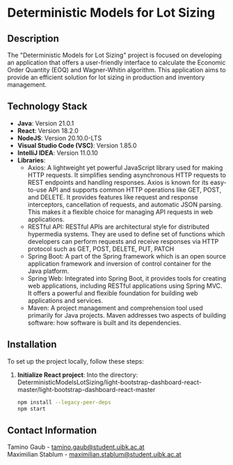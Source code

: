 # Deterministic Models for Lot Sizing

## Description

The "Deterministic Models for Lot Sizing" project is focused on developing an application that offers a user-friendly interface to calculate the Economic Order Quantity (EOQ) and Wagner-Whitin algorithm. This application aims to provide an efficient solution for lot sizing in production and inventory management.

## Technology Stack

- **Java**: Version 21.0.1
- **React**: Version 18.2.0
- **NodeJS**: Version 20.10.0-LTS
- **Visual Studio Code (VSC)**: Version 1.85.0
- **IntelliJ IDEA**: Version 11.0.10
- **Libraries**:
  - Axios: A lightweight yet powerful JavaScript library used for making HTTP requests. It simplifies sending asynchronous HTTP requests to REST endpoints and handling responses. Axios is known for its easy-to-use API and supports common HTTP operations like GET, POST, and DELETE. It provides features like request and response interceptors, cancellation of requests, and automatic JSON parsing. This makes it a flexible choice for managing API requests in web applications.
  - RESTful API: RESTful APIs are architectural style for distributed hypermedia systems. They are used to define set of functions which developers can perform requests and receive responses via HTTP protocol such as GET, POST, DELETE, PUT, PATCH
  - Spring Boot: A part of the Spring framework which is an open source application framework and inversion of control container for the Java platform.
  - Spring Web: Integrated into Spring Boot, it provides tools for creating web applications, including RESTful applications using Spring MVC. It offers a powerful and flexible foundation for building web applications and services.
  - Maven: A project management and comprehension tool used primarily for Java projects. Maven addresses two aspects of building software: how software is built and its dependencies.

## Installation

To set up the project locally, follow these steps:

1. **Initialize React project**:
   Into the directory: DeterministicModelsLotSizing/light-bootstrap-dashboard-react-master/light-bootstrap-dashboard-react-master

   ```bash
   npm install --legacy-peer-deps
   npm start

   ```

## Contact Information

Tamino Gaub - <tamino.gaub@student.uibk.ac.at> <br />
Maximilian Stablum - <maximilian.stablum@student.uibk.ac.at>
